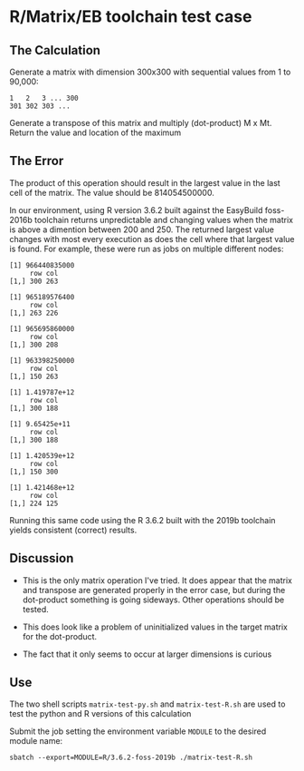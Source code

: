 # R/Matrix/EB toolchain test case

## The Calculation

Generate a matrix with dimension 300x300 with sequential values from 1 to 90,000:

    1   2   3 ... 300
    301 302 303 ...

Generate a transpose of this matrix and multiply (dot-product) M x Mt.  Return the value and location of the maximum

## The Error

The product of this operation should result in the largest value in the last cell of the matrix.  The value should be 814054500000.

In our environment, using R version 3.6.2 built against the EasyBuild foss-2016b toolchain returns unpredictable and changing values when the matrix is above a dimention between 200 and 250.  The returned largest value changes with most every execution as does the cell where that largest value is found. For example, these were run as jobs on multiple different nodes:

```
[1] 966440835000
     row col
[1,] 300 263

[1] 965189576400
     row col
[1,] 263 226

[1] 965695860000
     row col
[1,] 300 208

[1] 963398250000
     row col
[1,] 150 263

[1] 1.419787e+12
     row col
[1,] 300 188

[1] 9.65425e+11
     row col
[1,] 300 188

[1] 1.420539e+12
     row col
[1,] 150 300

[1] 1.421468e+12
     row col
[1,] 224 125
```

Running this same code using the R 3.6.2 built with the 2019b toolchain yields consistent (correct) results.

## Discussion

 - This is the only matrix operation I've tried.  It does appear that the matrix and transpose are generated properly in the error case, but during the dot-product something is going sideways.  Other operations should be tested.

 - This does look like a problem of uninitialized values in the target matrix for the dot-product.

 - The fact that it only seems to occur at larger dimensions is curious

## Use

The two shell scripts `matrix-test-py.sh` and `matrix-test-R.sh` are used to test the python and R versions of this calculation

Submit the job setting the environment variable `MODULE` to the desired module name:

    sbatch --export=MODULE=R/3.6.2-foss-2019b ./matrix-test-R.sh


